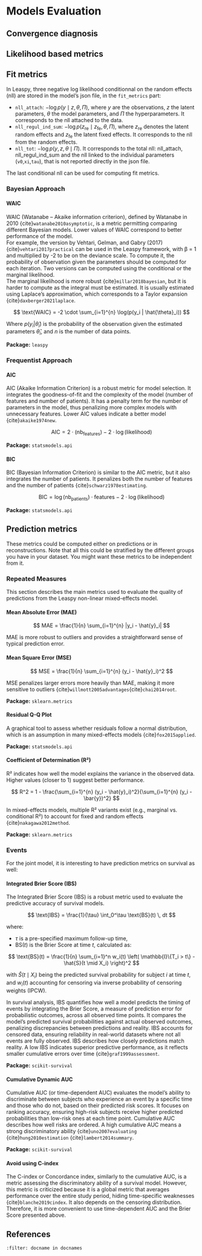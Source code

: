 # Models Evaluation

## Convergence diagnosis

## Likelihood based metrics

## Fit metrics

In Leaspy, three negative log likelihood conditionnal on the random effects (nll) are stored in the model’s json file, in the `fit_metrics` part:
- `nll_attach`: $-\log p(y \mid z, \theta, \Pi)$, where $y$ are the observations, $z$ the latent parameters, $\theta$ the model parameters, and $\Pi$ the hyperparameters. It corresponds to the nll attached to the data.
- `nll_regul_ind_sum`: $-\log p(z_{\text{re}} \mid z_{\text{fe}}, \theta, \Pi)$, where $z_{\text{re}}$ denotes the latent random effects and $z_{\text{fe}}$ the latent fixed effects. It corresponds to the nll from the random effects.
- `nll_tot`: $-\log p(y, z, \theta \mid \Pi)$. It corresponds to the total nll: nll_attach, nll_regul_ind_sum and the nll linked to the individual parameters (`v0`,`xi`,`tau`), that is not reported directly in the json file.

The last conditional nll can be used for computing fit metrics.

### Bayesian Approach

#### WAIC
WAIC (Watanabe – Akaike information criterion), defined by Watanabe in 2010 {cite}`watanabe2010asymptotic`, is a metric permitting comparing different Bayesian models. Lower values of WAIC correspond to better performance of the model.  
For example, the version by Vehtari, Gelman, and Gabry (2017) {cite}`vehtari2017practical` can be used in the Leaspy framework, with β = 1 and multiplied by -2 to be on the deviance scale. To compute it, the probability of observation given the parameters should be computed for each iteration. Two versions can be computed using the conditional or the marginal likelihood.  
The marginal likelihood is more robust {cite}`millar2018bayesian`, but it is harder to compute as the integral must be estimated. It is usually estimated using Laplace’s approximation, which corresponds to a Taylor expansion {cite}`daxberger2021laplace`.  

$$
\text{WAIC} = -2 \cdot \sum_{i=1}^{n} \log(p(y_i | \hat{\theta}_i))
$$

Where $p(y_i | \hat{\theta}_i)$ is the probability of the observation given the estimated parameters $\hat{\theta}_i$, and $n$ is the number of data points.

**Package:** `leaspy`

### Frequentist Approach

#### AIC
AIC (Akaike Information Criterion) is a robust metric for model selection. It integrates the goodness-of-fit and the complexity of the model (number of features and number of patients). It has a penalty term for the number of parameters in the model, thus penalizing more complex models with unnecessary features. Lower AIC values indicate a better model {cite}`akaike1974new`.

$$
\text{AIC} = 2 \cdot (\text{nb}_{\text{features}}) - 2 \cdot \log(\text{likelihood})
$$

**Package:** `statsmodels.api`

#### BIC
BIC (Bayesian Information Criterion) is similar to the AIC metric, but it also integrates the number of patients. It penalizes both the number of features and the number of patients {cite}`schwarz1978estimating`.

$$
\text{BIC} = \log(\text{nb}_{\text{patients}}) \cdot \text{features} - 2 \cdot \log(\text{likelihood})
$$

**Package:** `statsmodels.api`


## Prediction metrics

These metrics could be computed either on predictions or in reconstructions. Note that all this could be stratified by the different groups you have in your dataset. You might want these metrics to be independent from it.

### Repeated Measures

This section describes the main metrics used to evaluate the quality of predictions from the Leaspy non-linear mixed-effects model.

#### Mean Absolute Error (MAE)

$$
MAE = \frac{1}{n} \sum_{i=1}^{n} |y_i - \hat{y}_i|
$$

MAE is more robust to outliers and provides a straightforward sense of typical prediction error.

#### Mean Square Error (MSE)

$$
MSE = \frac{1}{n} \sum_{i=1}^{n} (y_i - \hat{y}_i)^2
$$

MSE penalizes larger errors more heavily than MAE, making it more sensitive to outliers {cite}`willmott2005advantages`{cite}`chai2014root`.

**Package:** `sklearn.metrics`

#### Residual Q-Q Plot
A graphical tool to assess whether residuals follow a normal distribution, which is an assumption in many mixed-effects models {cite}`fox2015applied`.

**Package:** `statsmodels.api`

#### Coefficient of Determination (R²)
R² indicates how well the model explains the variance in the observed data. Higher values (closer to 1) suggest better performance.

$$
R^2 = 1 - \frac{\sum_{i=1}^{n} (y_i - \hat{y}_i)^2}{\sum_{i=1}^{n} (y_i - \bar{y})^2}
$$

In mixed-effects models, multiple R² variants exist (e.g., marginal vs. conditional R²) to account for fixed and random effects {cite}`nakagawa2012method`.

**Package:** `sklearn.metrics`

### Events

For the joint model, it is interesting to have prediction metrics on survival as well:

#### Integrated Brier Score (IBS)
The Integrated Brier Score (IBS) is a robust metric used to evaluate the predictive accuracy of survival models. 

$$
\text{IBS} = \frac{1}{\tau} \int_0^\tau \text{BS}(t) \, dt
$$

where:

- $\tau$ is a pre-specified maximum follow-up time,
- $\text{BS}(t)$ is the Brier Score at time $t$, calculated as:

$$
\text{BS}(t) = \frac{1}{n} \sum_{i=1}^n w_i(t) \left( \mathbb{I}\{T_i > t\} - \hat{S}(t \mid X_i) \right)^2
$$

with $\hat{S}(t \mid X_i)$ being the predicted survival probability for subject $i$ at time $t$, and $w_i(t)$ accounting for censoring via inverse probability of censoring weights (IPCW).

In survival analysis, IBS quantifies how well a model predicts the timing of events by integrating the Brier Score, a measure of prediction error for probabilistic outcomes, across all observed time points. It compares the model’s predicted survival probabilities against actual observed outcomes, penalizing discrepancies between predictions and reality. IBS accounts for censored data, ensuring reliability in real-world datasets where not all events are fully observed. IBS describes how closely predictions match reality. A low IBS indicates superior predictive performance, as it reflects smaller cumulative errors over time {cite}`graf1999assessment`.

**Package:** `scikit-survival`

#### Cumulative Dynamic AUC
Cumulative AUC (or time-dependent AUC) evaluates the model’s ability to discriminate between subjects who experience an event by a specific time and those who do not, based on their predicted risk scores. It focuses on ranking accuracy, ensuring high-risk subjects receive higher predicted probabilities than low-risk ones at each time point. Cumulative AUC describes how well risks are ordered. A high cumulative AUC means a strong discriminatory ability {cite}`uno2007evaluating` {cite}`hung2010estimation` {cite}`lambert2014summary`.

**Package:** `scikit-survival`

#### Avoid using C-index
The C-index or Concordance index, similarly to the cumulative AUC, is a metric assessing the discriminatory ability of a survival model. However, this metric is criticized because it is a global metric that averages performance over the entire study period, hiding time-specific weaknesses {cite}`blanche2019cindex`. It also depends on the censoring distribution. Therefore, it is more convenient to use time-dependent AUC and the Brier Score presented above.

## References

```{bibliography}
:filter: docname in docnames
```